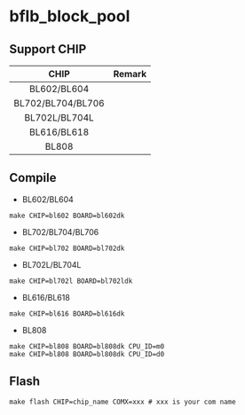 # bflb_block_pool


## Support CHIP

|      CHIP        | Remark |
|:----------------:|:------:|
|BL602/BL604       |        |
|BL702/BL704/BL706 |        |
|BL702L/BL704L     |        |
|BL616/BL618       |        |
|BL808             |        |

## Compile

- BL602/BL604

```
make CHIP=bl602 BOARD=bl602dk
```

- BL702/BL704/BL706

```
make CHIP=bl702 BOARD=bl702dk
```

- BL702L/BL704L

```
make CHIP=bl702l BOARD=bl702ldk
```

- BL616/BL618

```
make CHIP=bl616 BOARD=bl616dk
```

- BL808

```
make CHIP=bl808 BOARD=bl808dk CPU_ID=m0
make CHIP=bl808 BOARD=bl808dk CPU_ID=d0
```

## Flash

```
make flash CHIP=chip_name COMX=xxx # xxx is your com name
```